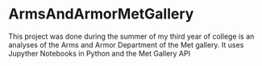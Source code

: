 # ArmsAndArmorMetGallery
This project was done during the summer of my third year of college is an analyses of the Arms and Armor Department of the Met gallery. It uses Jupyther Notebooks in Python and the Met Gallery API
